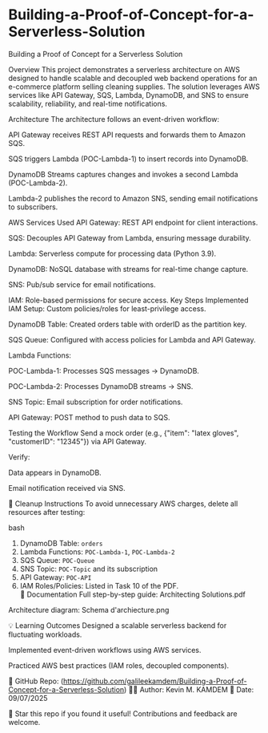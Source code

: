 # Building-a-Proof-of-Concept-for-a-Serverless-Solution

Building a Proof of Concept for a Serverless Solution

Overview
This project demonstrates a serverless architecture on AWS designed to handle scalable and decoupled web backend operations for an e-commerce platform selling cleaning supplies. The solution leverages AWS services like API Gateway, SQS, Lambda, DynamoDB, and SNS to ensure scalability, reliability, and real-time notifications.

 Architecture
The architecture follows an event-driven workflow:

API Gateway receives REST API requests and forwards them to Amazon SQS.

SQS triggers Lambda (POC-Lambda-1) to insert records into DynamoDB.

DynamoDB Streams captures changes and invokes a second Lambda (POC-Lambda-2).

Lambda-2 publishes the record to Amazon SNS, sending email notifications to subscribers.

 AWS Services Used
API Gateway: REST API endpoint for client interactions.

SQS: Decouples API Gateway from Lambda, ensuring message durability.

Lambda: Serverless compute for processing data (Python 3.9).

DynamoDB: NoSQL database with streams for real-time change capture.

SNS: Pub/sub service for email notifications.

IAM: Role-based permissions for secure access.
 Key Steps Implemented
IAM Setup: Custom policies/roles for least-privilege access.

DynamoDB Table: Created orders table with orderID as the partition key.

SQS Queue: Configured with access policies for Lambda and API Gateway.

Lambda Functions:

POC-Lambda-1: Processes SQS messages → DynamoDB.

POC-Lambda-2: Processes DynamoDB streams → SNS.

SNS Topic: Email subscription for order notifications.

API Gateway: POST method to push data to SQS.

Testing the Workflow
Send a mock order (e.g., {"item": "latex gloves", "customerID": "12345"}) via API Gateway.

Verify:

Data appears in DynamoDB.

Email notification received via SNS.

🧹 Cleanup Instructions
To avoid unnecessary AWS charges, delete all resources after testing:

bash
1. DynamoDB Table: `orders`  
2. Lambda Functions: `POC-Lambda-1`, `POC-Lambda-2`  
3. SQS Queue: `POC-Queue`  
4. SNS Topic: `POC-Topic` and its subscription  
5. API Gateway: `POC-API`  
6. IAM Roles/Policies: Listed in Task 10 of the PDF.  
📄 Documentation
Full step-by-step guide: Architecting Solutions.pdf

Architecture diagram: Schema d'archiecture.png

💡 Learning Outcomes
Designed a scalable serverless backend for fluctuating workloads.

Implemented event-driven workflows using AWS services.

Practiced AWS best practices (IAM roles, decoupled components).

🔗 GitHub Repo: (https://github.com/galileekamdem/Building-a-Proof-of-Concept-for-a-Serverless-Solution)
👨‍💻 Author: Kevin M. KAMDEM
📅 Date: 09/07/2025

🌟 Star this repo if you found it useful! Contributions and feedback are welcome.
